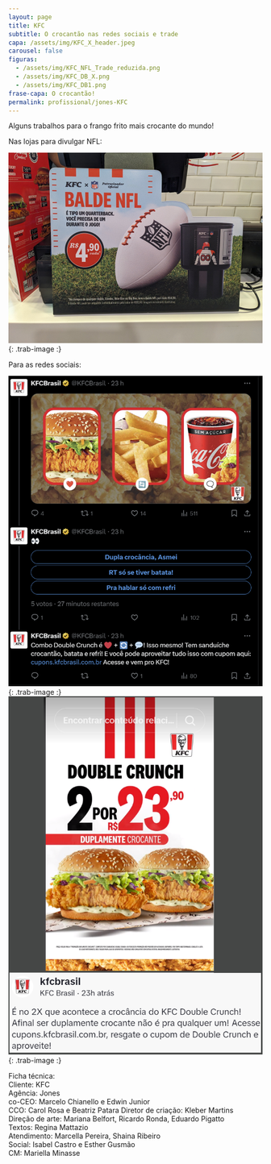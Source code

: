 ```yaml
---
layout: page
title: KFC
subtitle: O crocantão nas redes sociais e trade
capa: /assets/img/KFC_X_header.jpeg
carousel: false
figuras:
  - /assets/img/KFC_NFL_Trade_reduzida.png
  - /assets/img/KFC_DB_X.png
  - /assets/img/KFC_DB1.png
frase-capa: O crocantão!
permalink: profissional/jones-KFC
---
```


Alguns trabalhos para o frango frito mais crocante do mundo!  

Nas lojas para divulgar NFL:  

![imagem de uma loja e em destaque uma placa ps com um jogador de costas segurando um balde e texto.'](/assets/img/KFC_NFL_Trade_reduzida.png){: .trab-image :}  

Para as redes sociais:  

![imagem com fundo preto fotos e textos.'](/assets/img/KFC_DB_X.png){: .trab-image :}  
![imagem com fundo cinza foto e textos.'](/assets/img/KFC_DB1.png){: .trab-image :}  


Ficha técnica:  
Cliente: KFC  
Agência: Jones  
co-CEO: Marcelo Chianello e Edwin Junior  
CCO: Carol Rosa e Beatriz Patara
Diretor de criação: Kleber Martins  
Direção de arte: Mariana Belfort, Ricardo Ronda, Eduardo Pigatto  
Textos: Regina Mattazio  
Atendimento: Marcella Pereira, Shaina Ribeiro  
Social: Isabel Castro e Esther Gusmão  
CM:  Mariella Minasse
